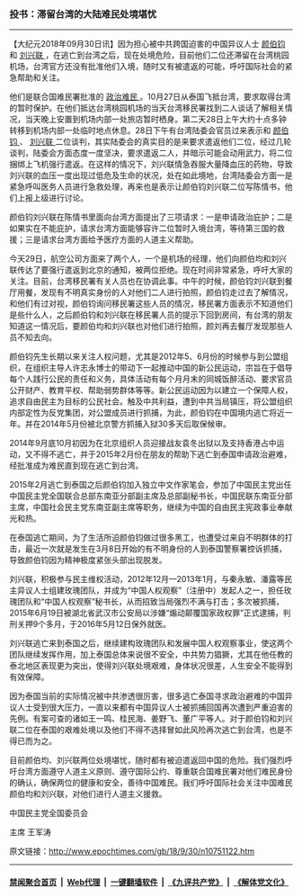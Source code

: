 ### 投书：滞留台湾的大陆难民处境堪忧
------------------------

<p>
 【大纪元2018年09月30日讯】因为担心被中共跨国迫害的中国异议人士
 <a href="http://www.epochtimes.com/gb/tag/%E9%A2%9C%E4%BC%AF%E9%92%A7.html">
  颜伯钧
 </a>
 和
 <a href="http://www.epochtimes.com/gb/tag/%E5%88%98%E5%85%B4%E8%81%94.html">
  刘兴联
 </a>
 ，在逃亡到台湾之后，现在处境危险，目前他们二位还滞留在台湾桃园机场，台湾官方还没有批准他们入境，随时又有被遣返的可能，呼吁国际社会的紧急帮助和关注。
</p>
<p>
 他们是联合国难民署批准的
 <a href="http://www.epochtimes.com/gb/tag/%E6%94%BF%E6%B2%BB%E9%9A%BE%E6%B0%91.html">
  政治难民
 </a>
 。10月27日从泰国飞抵台湾，要求取得台湾的暂时保护。在他们抵达台湾桃园机场的当天台湾移民署找到二人谈话了解相关情况，当天晚上安置到机场内部一处旅店暂时栖身。第二天28日上午大约十点多钟转移到机场内部一处临时地点休息。28日下午有台湾陆委会官员过来表示和
 <a href="http://www.epochtimes.com/gb/tag/%E9%A2%9C%E4%BC%AF%E9%92%A7.html">
  颜伯钧
 </a>
 、
 <a href="http://www.epochtimes.com/gb/tag/%E5%88%98%E5%85%B4%E8%81%94.html">
  刘兴联
 </a>
 二位谈判，其实陆委会的真实目的是来要求遣返他们二位，经过几轮谈判，陆委会方面态度一度坚决，要求遣返二人，并暗示可能会动用武力，将二位捆绑上飞机强行遣返。在这样的情况下，刘兴联情急吞服大量降血压的药物，导致刘兴联的血压一度出现过低危及生命的状况，处在如此境地，台湾陆委会方面一是紧急呼叫医务人员进行急救处理，再来也是表示让颜伯钧刘兴联二位写陈情书，他们上报上级进行讨论。
</p>
<p>
 颜伯钧刘兴联在陈情书里面向台湾方面提出了三项请求：一是申请政治庇护；二是如果实在不能庇护，请求台湾方面能够容许二位暂时入境台湾，等待第三国的救援；三是请求台湾方面给予医疗方面的人道主义帮助。
</p>
<p>
 今天29日，航空公司方面来了两个人，一个是机场的经理，他们向颜伯均和刘兴联传达了要强行遣返到北京的通知，被两位拒绝。现在时间非常紧急，呼吁大家的关注。目前，台湾移民署有关人员也在协调此事。中午的时候，颜伯钧刘兴联到餐厅用餐，发现有不明真实身份的人对他们二人进行拍照，颜伯钧走过去了解情况，和他们有过对视，颜伯钧询问移民署这些人员的情况，移民署方面表示不知道他们是些什么人，之后颜伯钧和刘兴联在移民署人员的提示下回到房间，有台湾的朋友知道这一情况后，要颜伯均和刘兴联也对他们进行拍照，颜刘再去餐厅发现那些人员不知去向。
</p>
<p>
 颜伯钧先生长期以来关注人权问题，尤其是2012年5、6月份的时候参与到公盟组织，在组织主导人许志永博士的带动下一起推动中国的新公民运动，宗旨在于倡导每个人践行公民的责任和义务，具体活动有每个月月末的同城饭醉活动、要求官员公开财产、教育平权、帮助弱势群体等等。新公民运动因为以建立一个保障人权，追求自由民主为目标的公民社会。触及中共利益，遭到中共当局镇压，将公盟组织内部定性为反党集团，对公盟成员进行抓捕，为此，颜伯钧在中国境内逃亡将近一年。并在2014年5月份被北京警方抓捕入狱30多天后取保候审。
</p>
<p>
 2014年9月底10月初因为在北京组织人员迎接战友袁冬出狱以及支持香港占中运动，又不得不逃亡，并于2015年2月份在朋友的帮助下逃亡到泰国申请政治避难，经批准成为难民直到现在逃亡到台湾。
</p>
<p>
 2015年2月逃亡到泰国之后颜伯钧加入独立中文作家笔会，参加了中国民主党出任中国民主党全国联合总部东南亚分部副主席及总部副秘书长，中国民联东南亚分部主席，中国社会民主党东南亚副主席等职务，继续为中国的自由民主宪政事业奉献光和热。
</p>
<p>
 在泰国逃亡期间，为了生活所迫颜伯钧做过很多黑工，也遭受过来自不明群体的打击，最近一次就是发生在3月8日开始的有不明身份的人到泰国警察署控诉抓捕，导致颜伯钧因为精神极度紧张头部出现脱发。
</p>
<p>
 刘兴联，积极参与民主维权活动，2012年12月—2013年1月，与秦永敏、潘露等民主异议人士组建玫瑰团队，并成为“中国人权观察”（注册中）发起人之一，担任玫瑰团队和“中国人权观察”秘书长，从而招致当局强烈不满与打击；多次被抓捕，2015年6月19日被湖北省武汉市公安局以涉嫌“煽动颠覆国家政权罪”正式逮捕，判刑关押9个多月，于2016年5月12日保外就医。
</p>
<p>
 刘兴联逃亡来到泰国之后，继续建构玫瑰团队和发展中国人权观察事业，使这两个团队继续发挥作用，加上泰国总体来说很不安全，中共势力猖獗，尤其在他任教的泰北地区表现更为突出，使得刘兴联处境艰难，身体状况很差，人生安全不能得到有效保障。
</p>
<p>
 因为泰国当前的实际情况被中共渗透很厉害，很多逃亡泰国寻求政治避难的中国异议人士受到很大压力，一直以来都有中国异议人士被抓捕回国再次遭到严重迫害的先例。有案可查的诸如王一鸣、桂民海、姜野飞、董广平等人。对于颜伯钧和刘兴联二位在泰国的艰难处境以及他们不得不选择冒如此风险再次逃亡到台湾，也是不得已而为之。
</p>
<p>
 目前颜伯均、刘兴联两位处境堪忧，随时都有被迫遣返回中国的危险。我们强烈呼吁台湾方面遵守人道主义原则、遵守国际公约、尊重联合国难民署对他们难民身份的确认，确保两位的健康和安全，善待中国难民。我们呼吁国际社会关注中国难民颜伯均和刘兴联，对他们进行人道主义援救。
</p>
<p>
 中国民主党全国委员会
</p>
<p>
 主席 王军涛
</p>

原文链接：http://www.epochtimes.com/gb/18/9/30/n10751122.htm


------------------------
#### [禁闻聚合首页](https://github.com/gfw-breaker/banned-news/blob/master/README.md) &nbsp;|&nbsp; [Web代理](https://github.com/gfw-breaker/open-proxy/blob/master/README.md) &nbsp;|&nbsp; [一键翻墙软件](https://github.com/gfw-breaker/nogfw/blob/master/README.md) &nbsp;|&nbsp; [《九评共产党》](https://github.com/gfw-breaker/9ping.md/blob/master/README.md#九评之一评共产党是什么) &nbsp;|&nbsp; [《解体党文化》](https://github.com/gfw-breaker/jtdwh.md/blob/master/README.md#绪论)